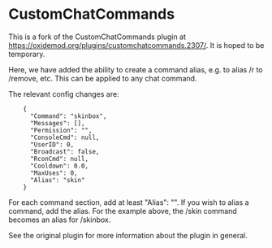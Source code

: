 # CustomChatCommands
This is a fork of the CustomChatCommands plugin at https://oxidemod.org/plugins/customchatcommands.2307/.  It is hoped to be temporary.

Here, we have added the ability to create a command alias, e.g. to alias /r to /remove, etc.  This can be applied to any chat command.

The relevant config changes are:

```
    {
      "Command": "skinbox",
      "Messages": [],
      "Permission": "",
      "ConsoleCmd": null,
      "UserID": 0,
      "Broadcast": false,
      "RconCmd": null,
      "Cooldown": 0.0,
      "MaxUses": 0,
      "Alias": "skin"
    }
```

For each command section, add at least "Alias": "".  If you wish to alias a command, add the alias.
For the example above, the /skin command becomes an alias for /skinbox.

See the original plugin for more information about the plugin in general.
